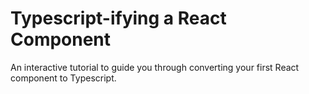 # Typescript-ifying a React Component

An interactive tutorial to guide you through converting your first React component to Typescript.
